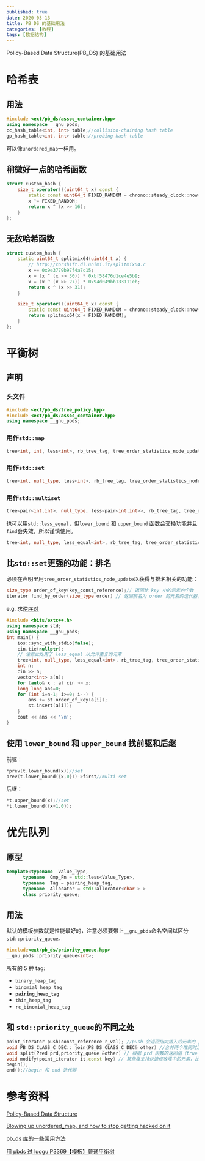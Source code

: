 ```yaml
---
published: true
date: 2020-03-13
title: PB_DS 的基础用法
categories: [教程]
tags: [数据结构]
---
```

Policy-Based Data Structure(PB_DS) 的基础用法

# 哈希表

## 用法
```cpp
#include <ext/pb_ds/assoc_container.hpp>
using namespace __gnu_pbds;
cc_hash_table<int, int> table;//collision-chaining hash table
gp_hash_table<int, int> table;//probing hash table
```

可以像`unordered_map`一样用。

## 稍微好一点的哈希函数
```cpp
struct custom_hash {
    size_t operator()(uint64_t x) const {
        static const uint64_t FIXED_RANDOM = chrono::steady_clock::now().time_since_epoch().count();
        x ^= FIXED_RANDOM;
        return x ^ (x >> 16);
    }
};
```

## 无敌哈希函数
```cpp
struct custom_hash {
    static uint64_t splitmix64(uint64_t x) {
        // http://xorshift.di.unimi.it/splitmix64.c
        x += 0x9e3779b97f4a7c15;
        x = (x ^ (x >> 30)) * 0xbf58476d1ce4e5b9;
        x = (x ^ (x >> 27)) * 0x94d049bb133111eb;
        return x ^ (x >> 31);
    }

    size_t operator()(uint64_t x) const {
        static const uint64_t FIXED_RANDOM = chrono::steady_clock::now().time_since_epoch().count();
        return splitmix64(x + FIXED_RANDOM);
    }
};
```
# 平衡树

## 声明

### 头文件
```cpp
#include <ext/pb_ds/tree_policy.hpp>
#include <ext/pb_ds/assoc_container.hpp>
using namespace __gnu_pbds;
```
### 用作`std::map`
```cpp
tree<int, int, less<int>, rb_tree_tag, tree_order_statistics_node_update> t;
```
### 用作`std::set`
```cpp
tree<int, null_type, less<int>, rb_tree_tag, tree_order_statistics_node_update> t;
```
### 用作`std::multiset`

```cpp
tree<pair<int,int>, null_type, less<pair<int,int>>, rb_tree_tag, tree_order_statistics_node_update> t;
```

也可以用`std::less_equal`，但`lower_bound` 和 `upper_bound` 函数会交换功能并且`find`会失效，所以谨慎使用。

```cpp
tree<int, null_type, less_equal<int>, rb_tree_tag, tree_order_statistics_node_update> t;
```
## 比`std::set`更强的功能：排名

必须在声明里用`tree_order_statistics_node_update`以获得与排名相关的功能：
```cpp
size_type order_of_key(key_const_reference);// 返回比 key 小的元素的个数
iterator find_by_order(size_type order) // 返回排名为 order 的元素的迭代器，排名从 0 开始
```

e.g. 求[逆序对](https://www.luogu.com.cn/problem/P1908)

```cpp
#include <bits/extc++.h>
using namespace std;
using namespace __gnu_pbds;
int main() {
    ios::sync_with_stdio(false);
    cin.tie(nullptr);
    // 注意此处用了 less_equal 以允许重复的元素
    tree<int, null_type, less_equal<int>, rb_tree_tag, tree_order_statistics_node_update> st;
    int n;
    cin >> n;
    vector<int> a(n);
    for (auto& x : a) cin >> x;
    long long ans=0;
    for (int i=n-1; i>=0; i--) {
        ans += st.order_of_key(a[i]);
        st.insert(a[i]);
    }
    cout << ans << '\n';
}
```

## 使用 `lower_bound` 和 `upper_bound` 找前驱和后继

前驱：
```cpp
*prev(t.lower_bound(x))//set
prev(t.lower_bound({x,0}))->first//multi-set
```

后继：
```cpp
*t.upper_bound(x);//set
*t.lower_bound({x+1,0});
```

# 优先队列

## 原型
```cpp
template<typename  Value_Type,
	  typename  Cmp_Fn = std::less<Value_Type>,
	  typename  Tag = pairing_heap_tag,
	  typename  Allocator = std::allocator<char > >
	  class priority_queue;
```

## 用法

默认的模板参数就是性能最好的，注意必须要带上`__gnu_pbds`命名空间以区分`std::priority_queue`。
```cpp
#include<ext/pb_ds/priority_queue.hpp>
__gnu_pbds::priority_queue<int>;
```

所有的 5 种 tag:
- `binary_heap_tag`
- `binomial_heap_tag`
- **`pairing_heap_tag`**
- `thin_heap_tag`
- `rc_binomial_heap_tag`

## 和 `std::priority_queue`的不同之处

```cpp
point_iterator push(const_reference r_val); //push 会返回指向插入后元素的 point 迭代器（和遍历迭代器不一样）
void PB_DS_CLASS_C_DEC:: join(PB_DS_CLASS_C_DEC& other) //合并两个堆同时清空 other
void split(Pred prd,priority_queue &other) // 根据 prd 函数的返回值（true 或 false）分裂两个堆
void modify(point_iterator it,const key) // 某些堆支持快速修改堆中的元素，比如用在 dijkstra 中
begin();
end();//begin 和 end 迭代器
```
# 参考资料

[Policy-Based Data Structure](https://gcc.gnu.org/onlinedocs/libstdc++/manual/policy_data_structures.html)

[Blowing up unordered_map, and how to stop getting hacked on it](https://codeforces.com/blog/entry/62393)

[pb_ds 库的一些常用方法](https://blog.csdn.net/riba2534/article/details/80454602?depth_1-utm_source=distribute.pc_relevant.none-task&utm_source=distribute.pc_relevant.none-task)

[用 pbds 过 luogu P3369【模板】普通平衡树](https://zhuanlan.zhihu.com/p/90104614)
